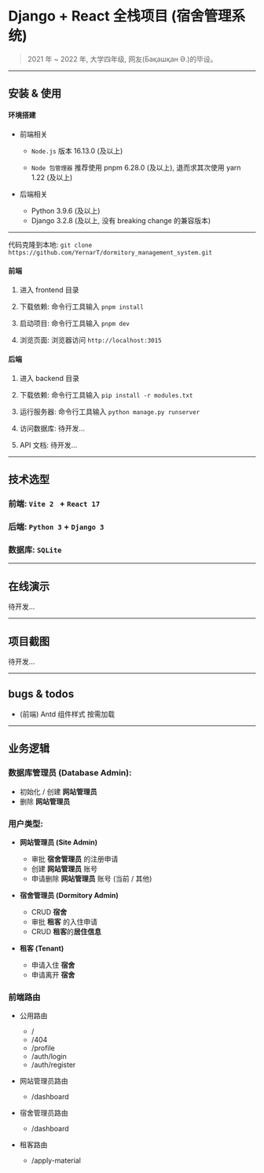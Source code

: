 # Django + React 全栈项目 (宿舍管理系统)

> 2021 年 ~ 2022 年, 大学四年级, 网友(Бақашқан Ә.)的毕设。

---

## 安装 & 使用

#### 环境搭建

- 前端相关

  - `Node.js` 版本 16.13.0 (及以上)

  - `Node 包管理器` 推荐使用 pnpm 6.28.0 (及以上), 退而求其次使用 yarn 1.22 (及以上)

- 后端相关
  - Python 3.9.6 (及以上)
  - Django 3.2.8 (及以上, 没有 breaking change 的兼容版本)

---

代码克隆到本地: `git clone https://github.com/YernarT/dormitory_management_system.git`

#### 前端

1. 进入 frontend 目录

2. 下载依赖: 命令行工具输入 `pnpm install`

3. 启动项目: 命令行工具输入 `pnpm dev`

4. 浏览页面: 浏览器访问 `http://localhost:3015`

#### 后端

1. 进入 backend 目录

2. 下载依赖: 命令行工具输入 `pip install -r modules.txt`

3. 运行服务器: 命令行工具输入 `python manage.py runserver`

4. 访问数据库: 待开发...

5. API 文档: 待开发...

---

## 技术选型

### 前端: `Vite 2 ` + `React 17`

### 后端: `Python 3` + `Django 3`

### 数据库: `SQLite`

---

## 在线演示

待开发...

---

## 项目截图

待开发...

---

## bugs & todos

- (前端) Antd 组件样式 按需加载

---

## 业务逻辑

### 数据库管理员 (Database Admin):

- 初始化 / 创建 **网站管理员**
- 删除 **网站管理员**

### 用户类型:

- **网站管理员 (Site Admin)**

  - 审批 **宿舍管理员** 的注册申请
  - 创建 **网站管理员** 账号
  - 申请删除 **网站管理员** 账号 (当前 / 其他)

- **宿舍管理员 (Dormitory Admin)**

  - CRUD **宿舍**
  - 审批 **租客** 的入住申请
  - CRUD **租客**的**居住信息**

- **租客 (Tenant)**
  - 申请入住 **宿舍**
  - 申请离开 **宿舍**

### 前端路由

- 公用路由
  - / 
  - /404
  - /profile
  - /auth/login
  - /auth/register

- 网站管理员路由
  - /dashboard

- 宿舍管理员路由
  - /dashboard

- 租客路由
  - /apply-material 